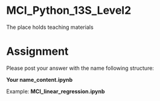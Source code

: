 # MCI_Python_13S_Level2
The place holds teaching materials

# Assignment
Please post your answer with the name following structure:

**Your name_content.ipynb**

Example: **MCI_linear_regression.ipynb**
